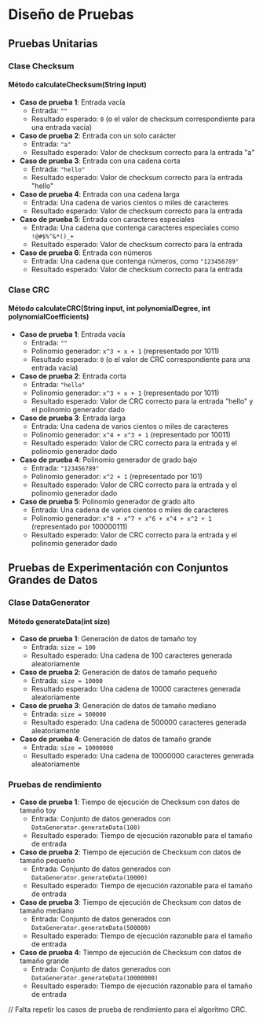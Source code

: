 # Diseño de Pruebas

## Pruebas Unitarias

### Clase Checksum

#### Método calculateChecksum(String input)
- **Caso de prueba 1**: Entrada vacía
    - Entrada: `""`
    - Resultado esperado: `0` (o el valor de checksum correspondiente para una entrada vacía)
- **Caso de prueba 2**: Entrada con un solo carácter
    - Entrada: `"a"`
    - Resultado esperado: Valor de checksum correcto para la entrada "a"
- **Caso de prueba 3**: Entrada con una cadena corta
    - Entrada: `"hello"`
    - Resultado esperado: Valor de checksum correcto para la entrada "hello"
- **Caso de prueba 4**: Entrada con una cadena larga
    - Entrada: Una cadena de varios cientos o miles de caracteres
    - Resultado esperado: Valor de checksum correcto para la entrada
- **Caso de prueba 5**: Entrada con caracteres especiales
    - Entrada: Una cadena que contenga caracteres especiales como `!@#$%^&*()_+`
    - Resultado esperado: Valor de checksum correcto para la entrada
- **Caso de prueba 6**: Entrada con números
    - Entrada: Una cadena que contenga números, como `"123456789"`
    - Resultado esperado: Valor de checksum correcto para la entrada

### Clase CRC

#### Método calculateCRC(String input, int polynomialDegree, int polynomialCoefficients)
- **Caso de prueba 1**: Entrada vacía
    - Entrada: `""`
    - Polinomio generador: `x^3 + x + 1` (representado por 1011)
    - Resultado esperado: `0` (o el valor de CRC correspondiente para una entrada vacía)
- **Caso de prueba 2**: Entrada corta
    - Entrada: `"hello"`
    - Polinomio generador: `x^3 + x + 1` (representado por 1011)
    - Resultado esperado: Valor de CRC correcto para la entrada "hello" y el polinomio generador dado
- **Caso de prueba 3**: Entrada larga
    - Entrada: Una cadena de varios cientos o miles de caracteres
    - Polinomio generador: `x^4 + x^3 + 1` (representado por 10011)
    - Resultado esperado: Valor de CRC correcto para la entrada y el polinomio generador dado
- **Caso de prueba 4**: Polinomio generador de grado bajo
    - Entrada: `"123456789"`
    - Polinomio generador: `x^2 + 1` (representado por 101)
    - Resultado esperado: Valor de CRC correcto para la entrada y el polinomio generador dado
- **Caso de prueba 5**: Polinomio generador de grado alto
    - Entrada: Una cadena de varios cientos o miles de caracteres
    - Polinomio generador: `x^8 + x^7 + x^6 + x^4 + x^2 + 1` (representado por 100000111)
    - Resultado esperado: Valor de CRC correcto para la entrada y el polinomio generador dado

## Pruebas de Experimentación con Conjuntos Grandes de Datos

### Clase DataGenerator

#### Método generateData(int size)
- **Caso de prueba 1**: Generación de datos de tamaño toy
    - Entrada: `size = 100`
    - Resultado esperado: Una cadena de 100 caracteres generada aleatoriamente
- **Caso de prueba 2**: Generación de datos de tamaño pequeño
    - Entrada: `size = 10000`
    - Resultado esperado: Una cadena de 10000 caracteres generada aleatoriamente
- **Caso de prueba 3**: Generación de datos de tamaño mediano
    - Entrada: `size = 500000`
    - Resultado esperado: Una cadena de 500000 caracteres generada aleatoriamente
- **Caso de prueba 4**: Generación de datos de tamaño grande
    - Entrada: `size = 10000000`
    - Resultado esperado: Una cadena de 10000000 caracteres generada aleatoriamente

### Pruebas de rendimiento

- **Caso de prueba 1**: Tiempo de ejecución de Checksum con datos de tamaño toy
    - Entrada: Conjunto de datos generados con `DataGenerator.generateData(100)`
    - Resultado esperado: Tiempo de ejecución razonable para el tamaño de entrada
- **Caso de prueba 2**: Tiempo de ejecución de Checksum con datos de tamaño pequeño
    - Entrada: Conjunto de datos generados con `DataGenerator.generateData(10000)`
    - Resultado esperado: Tiempo de ejecución razonable para el tamaño de entrada
- **Caso de prueba 3**: Tiempo de ejecución de Checksum con datos de tamaño mediano
    - Entrada: Conjunto de datos generados con `DataGenerator.generateData(500000)`
    - Resultado esperado: Tiempo de ejecución razonable para el tamaño de entrada
- **Caso de prueba 4**: Tiempo de ejecución de Checksum con datos de tamaño grande
    - Entrada: Conjunto de datos generados con `DataGenerator.generateData(10000000)`
    - Resultado esperado: Tiempo de ejecución razonable para el tamaño de entrada

// Falta repetir los casos de prueba de rendimiento para el algoritmo CRC.
